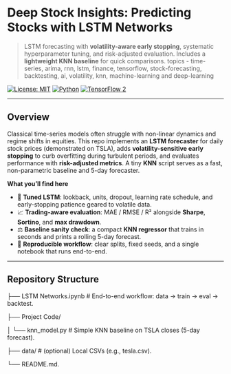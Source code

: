 # Deep Stock Insights: Predicting Stocks with LSTM Networks

> LSTM forecasting with **volatility-aware early stopping**, systematic hyperparameter tuning, and risk-adjusted evaluation. Includes a **lightweight KNN baseline** for quick comparisons.
> topics - time-series, arima, rnn, lstm, finance, tensorflow, stock-forecasting, backtesting, ai, volatility, knn, machine-learning and deep-learning

[![License: MIT](https://img.shields.io/badge/License-MIT-green.svg)](#license)
[![Python](https://img.shields.io/badge/Python-3.8%2B-blue.svg)](#requirements)
[![TensorFlow 2](https://img.shields.io/badge/TensorFlow-2.x-orange.svg)](#requirements)

---

## Overview

Classical time-series models often struggle with non-linear dynamics and regime shifts in equities. This repo implements an **LSTM forecaster** for daily stock prices (demonstrated on TSLA), adds **volatility-sensitive early stopping** to curb overfitting during turbulent periods, and evaluates performance with **risk-adjusted metrics**. A tiny **KNN** script serves as a fast, non-parametric baseline and 5-day forecaster.

**What you’ll find here**

- 🧠 **Tuned LSTM**: lookback, units, dropout, learning rate schedule, and early-stopping patience geared to volatile data.
- 📈 **Trading-aware evaluation**: MAE / RMSE / R² alongside **Sharpe**, **Sortino**, and **max drawdown**.
- ⚖️ **Baseline sanity check**: a compact **KNN regressor** that trains in seconds and prints a rolling 5-day forecast.
- 🔁 **Reproducible workflow**: clear splits, fixed seeds, and a single notebook that runs end-to-end.

---

## Repository Structure

├── LSTM Networks.ipynb # End-to-end workflow: data → train → eval → backtest.

├── Project Code/

│ └── knn_model.py # Simple KNN baseline on TSLA closes (5-day forecast).

├── data/ # (optional) Local CSVs (e.g., tesla.csv).

└── README.md.
